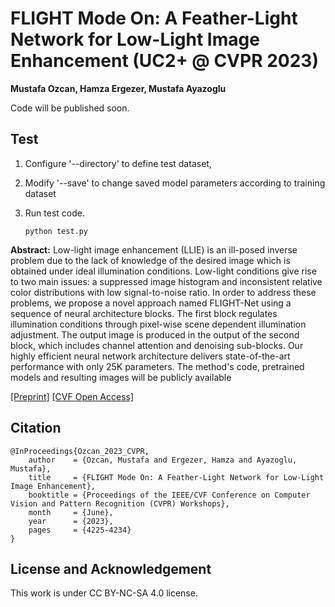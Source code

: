# FLIGHT Mode On: A Feather-Light Network for Low-Light Image Enhancement (UC2+ @ CVPR 2023)

**Mustafa Ozcan, Hamza Ergezer, Mustafa Ayazoglu**

Code will be published soon.


## Test
1. Configure '--directory' to define test dataset,
2. Modify '--save' to change saved model parameters according to training dataset 
3. Run test code.
       
       python test.py

**Abstract:** 
Low-light image enhancement (LLIE) is an ill-posed inverse problem due to the lack of knowledge of the desired image which is obtained under ideal illumination conditions. Low-light conditions give rise to two main issues: a suppressed image histogram and inconsistent relative color distributions with low signal-to-noise ratio. In order to address these problems, we propose a novel approach named FLIGHT-Net using a sequence of neural architecture blocks. The first block regulates illumination conditions through pixel-wise scene dependent illumination adjustment. The output image is produced in the output of the second block, which includes channel attention and denoising sub-blocks. Our highly efficient neural network architecture delivers state-of-the-art performance with only 25K parameters. The method's code, pretrained models and resulting images will be publicly available


[\[Preprint\]](https://arxiv.org/abs/2305.10889)
 [\[CVF Open Access\]](https://openaccess.thecvf.com/content/CVPR2023W/UG2/html/Ozcan_FLIGHT_Mode_On_A_Feather-Light_Network_for_Low-Light_Image_Enhancement_CVPRW_2023_paper.html)

## Citation

    @InProceedings{Ozcan_2023_CVPR,
        author    = {Ozcan, Mustafa and Ergezer, Hamza and Ayazoglu, Mustafa},
        title     = {FLIGHT Mode On: A Feather-Light Network for Low-Light Image Enhancement},
        booktitle = {Proceedings of the IEEE/CVF Conference on Computer Vision and Pattern Recognition (CVPR) Workshops},
        month     = {June},
        year      = {2023},
        pages     = {4225-4234}
    }

## License and Acknowledgement

This work is under CC BY-NC-SA 4.0 license.
